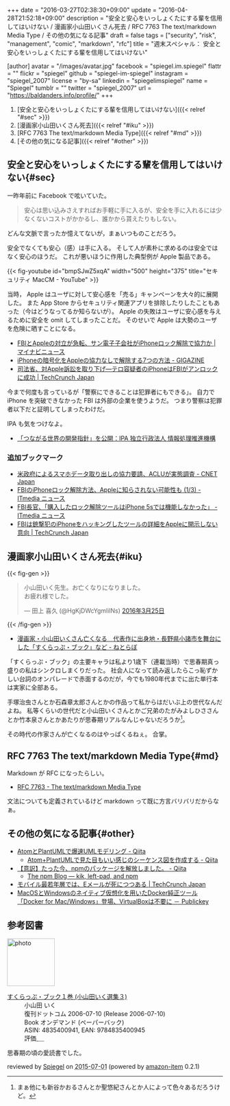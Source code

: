 +++
date = "2016-03-27T02:38:30+09:00"
update = "2016-04-28T21:52:18+09:00"
description = "安全と安心をいっしょくたにする輩を信用してはいけない / 漫画家小山田いくさん死去 / RFC 7763 The text/markdown Media Type / その他の気になる記事"
draft = false
tags = ["security", "risk", "management", "comic", "markdown", "rfc"]
title = "週末スペシャル： 安全と安心をいっしょくたにする輩を信用してはいけない"

[author]
  avatar = "/images/avatar.jpg"
  facebook = "spiegel.im.spiegel"
  flattr = ""
  flickr = "spiegel"
  github = "spiegel-im-spiegel"
  instagram = "spiegel_2007"
  license = "by-sa"
  linkedin = "spiegelimspiegel"
  name = "Spiegel"
  tumblr = ""
  twitter = "spiegel_2007"
  url = "https://baldanders.info/profile/"
+++

1. [安全と安心をいっしょくたにする輩を信用してはいけない]({{< relref "#sec" >}})
1. [漫画家小山田いくさん死去]({{< relref "#iku" >}})
1. [RFC 7763 The text/markdown Media Type]({{< relref "#md" >}})
1. [その他の気になる記事]({{< relref "#other" >}})

## 安全と安心をいっしょくたにする輩を信用してはいけない{#sec}

一昨年前に Facebook で呟いていた。

> 安心は思い込みさえすればお手軽に手に入るが、安全を手に入れるには少なくないコストがかかるし、誰かから貰えたりもしない。

どんな文脈で言ったか憶えてないが，まぁいつものことだろう。

安全でなくても安心（感）は手に入る。
そして人が素朴に求めるのは安全ではなく安心のほうだ。
これが悪いほうに作用した典型例が Apple 製品である。

{{< fig-youtube id="bmpSJwZ5xqA" width="500" height="375" title="セキュリティ MacCM - YouTube" >}}

当時， Apple はユーザに対して安心感を「売る」キャンペーンを大々的に展開した。
また App Store からセキュリティ関連アプリを排除したりしたこともあった（今はどうなってるか知らないが）。
Apple の失敗はユーザに安心感を与えるために安全を omit してしまったことだ。
そのせいで Apple は大勢のユーザを危険に晒すことになる。

- [FBIとAppleの対立が急転、サン電子子会社がiPhoneロック解除で協力か | マイナビニュース](http://news.mynavi.jp/news/2016/03/24/162/)
- [iPhoneの暗号化をAppleの協力なしで解除する7つの方法 - GIGAZINE](http://gigazine.net/news/20160324-fbi-unlock-iphone/)
- [司法省、対Apple訴訟を取り下げ―テロ容疑者のiPhoneはFBIがアンロックに成功 | TechCrunch Japan](http://jp.techcrunch.com/2016/03/29/20160328justice-department-drops-lawsuit-against-apple-over-iphone-unlocking-case/)

今まで何度も言っているが「警察にできることは犯罪者にもできる」。
自力で iPhone を突破できなかった FBI は外部の企業を使うようだ。
つまり警察は犯罪者以下だと証明してしまったわけだ。

IPA も気をつけなよ。

- [「つながる世界の開発指針」を公開：IPA 独立行政法人 情報処理推進機構](https://www.ipa.go.jp/sec/reports/20160324.html)

### 追加ブックマーク

- [米政府によるスマホデータ取り出しの協力要請、ACLUが実態調査 - CNET Japan](http://japan.cnet.com/news/society/35080404/)
- [FBIのiPhoneロック解除方法、Appleに知らされない可能性も (1/3) - ITmedia ニュース](http://www.itmedia.co.jp/news/articles/1604/01/news114.html)
- [FBI長官、「購入したロック解除ツールはiPhone 5sでは機能しなかった」 - ITmedia ニュース](http://www.itmedia.co.jp/news/articles/1604/08/news060.html)
- [FBIは銃撃犯のiPhoneをハッキングしたツールの詳細をAppleに開示しない意向 | TechCrunch Japan](http://jp.techcrunch.com/2016/04/27/20160426fbi-to-keep-apple-guessing-on-san-bernardino-iphone-hack/)

## 漫画家小山田いくさん死去{#iku}

{{< fig-gen >}}
<blockquote class="twitter-tweet" data-lang="ja"><p lang="ja" dir="ltr">小山田いく先生。お亡くなりになりました。<br>お疲れ様でした。</p>&mdash; 田上 喜久 (@HgKjDWcYgmlilNs) <a href="https://twitter.com/HgKjDWcYgmlilNs/status/713252253725904896">2016年3月25日</a></blockquote>
{{< /fig-gen >}}

- [漫画家・小山田いくさん亡くなる　代表作に出身地・長野県小諸市を舞台にした「すくらっぷ・ブック」など - ねとらぼ](http://nlab.itmedia.co.jp/nl/articles/1603/25/news127.html)

「すくらっぷ・ブック」の主要キャラは私より1歳下（連載当時）で思春期真っ盛りの私はシンクロしまくりだった。
社会人になって読み返したらこっ恥ずかしい台詞のオンパレードで赤面するのだが，今でも1980年代までに出た単行本は実家に全部ある。

手塚治虫さんとか石森章太郎さんとかの作品って私からはだいぶ上の世代なんだよね。
私等くらいの世代だと小山田いくさんとかご兄弟のたがみよしひささんとか竹本泉さんとかあたりが思春期リアルなんじゃないだろうか[^a]。

[^a]: まぁ他にも新谷かおるさんとか聖悠紀さんとか人によって色々あるだろうけど。

その時代の作家さんが亡くなるのはやっぱくるねぇ。
合掌。

## RFC 7763 The text/markdown Media Type{#md}

Markdown が RFC になったらしい。

- [RFC 7763 - The text/markdown Media Type](https://tools.ietf.org/html/rfc7763)

文法についても定義されているけど markdown って既に方言バリバリだからなぁ。

## その他の気になる記事{#other}

- [AtomとPlantUMLで爆速UMLモデリング - Qiita](http://qiita.com/nakahashi/items/3d88655f055ca6a2617c)
    - [Atom+PlantUMLで見た目もいい感じのシーケンス図を作成する - Qiita](http://qiita.com/k_nakayama/items/77ca73753ebd049a66de)
- [【意訳】たった今、npmのパッケージを解放しました。 - Qiita](http://qiita.com/chuck0523/items/ee23293f2645d40cb317)
    - [The npm Blog — kik, left-pad, and npm](http://blog.npmjs.org/post/141577284765/kik-left-pad-and-npm)
- [モバイル最若年層では、Eメールが死につつある | TechCrunch Japan](http://jp.techcrunch.com/2016/03/25/20160324email-is-dying-among-mobiles-youngest-users/)
- [MacOSとWindowsのネイティブ仮想化を用いたDocker純正ツール「Docker for Mac/Windows」登場、VirtualBoxは不要に － Publickey](http://www.publickey1.jp/blog/16/docker_for_macwindows.html)

## 参考図書

<div class="hreview">
  <div class="photo"><a class="item url" href="https://www.amazon.co.jp/%E3%81%99%E3%81%8F%E3%82%89%E3%81%A3%E3%81%B7%E3%83%BB%E3%83%96%E3%83%83%E3%82%AF%EF%BC%91%E5%B7%BB-%E5%B0%8F%E5%B1%B1%E7%94%B0%E3%81%84%E3%81%8F%E9%81%B8%E9%9B%86%EF%BC%93-%E5%B0%8F%E5%B1%B1%E7%94%B0-%E3%81%84%E3%81%8F/dp/4835400941?SubscriptionId=AKIAJYVUJ3DMTLAECTHA&tag=baldandersinf-22&linkCode=xm2&camp=2025&creative=165953&creativeASIN=4835400941"><img src="https://images-fe.ssl-images-amazon.com/images/I/51--YN7-K2L._SL160_.jpg" width="111" alt="photo"></a></div>
  <dl class="fn">
    <dt><a href="https://www.amazon.co.jp/%E3%81%99%E3%81%8F%E3%82%89%E3%81%A3%E3%81%B7%E3%83%BB%E3%83%96%E3%83%83%E3%82%AF%EF%BC%91%E5%B7%BB-%E5%B0%8F%E5%B1%B1%E7%94%B0%E3%81%84%E3%81%8F%E9%81%B8%E9%9B%86%EF%BC%93-%E5%B0%8F%E5%B1%B1%E7%94%B0-%E3%81%84%E3%81%8F/dp/4835400941?SubscriptionId=AKIAJYVUJ3DMTLAECTHA&tag=baldandersinf-22&linkCode=xm2&camp=2025&creative=165953&creativeASIN=4835400941">すくらっぷ・ブック１巻 (小山田いく選集３)</a></dt>
	<dd>小山田 いく</dd>
    <dd>復刊ドットコム 2006-07-10 (Release 2006-07-10)</dd>
    <dd>Book オンデマンド (ペーパーバック)</dd>
    <dd>ASIN: 4835400941, EAN: 9784835400945</dd>
    <dd>評価<abbr class="rating fa-sm" title="4">&nbsp;<i class="fas fa-star"></i>&nbsp;<i class="fas fa-star"></i>&nbsp;<i class="fas fa-star"></i>&nbsp;<i class="fas fa-star"></i>&nbsp;<i class="far fa-star"></i></abbr></dd>
  </dl>
  <p class="description">思春期の頃の愛読書でした。</p>
  <p class="powered-by" >reviewed by <a href='#maker' class='reviewer'>Spiegel</a> on <abbr class="dtreviewed" title="2015-07-01">2015-07-01</abbr> (powered by <a href="https://github.com/spiegel-im-spiegel/amazon-item" >amazon-item</a> 0.2.1)</p>
</div>
